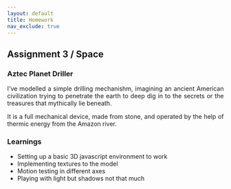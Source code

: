 ```yaml
---
layout: default
title: Homework
nav_exclude: true
---
```

## Assignment 3 / Space

### Aztec Planet Driller
<p align="justify"> I've modelled a simple drilling mechanishm, imagining an ancient American civilization trying to penetrate the earth to deep dig in to the secrets or the treasures that mythically lie beneath. </p>

<p align="justify">It is a full mechanical device, made from stone, and operated by the help of thermic energy from the Amazon river.

### Learnings
- Setting up a basic 3D javascript environment to work
- Implementing textures to the model
- Motion testing in different axes
- Playing with light but shadows not that much